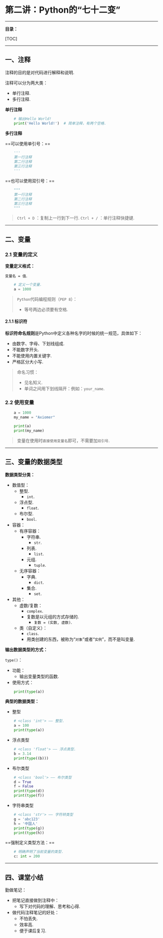 # 第二讲：Python的“七十二变”

---

**目录：**

[TOC]

---

## 一、注释

注释的目的是对代码进行解释和说明.

注释可以分为两大类：
* 单行注释.
* 多行注释.

**单行注释**

``` Python
    # 输出Hello World!
    print('Hello World!')  # 简单注释，有两个空格.
```

**多行注释**

==可以使用单引号：==

``` Python
    '''
    第一行注释
    第二行注释
    第三行注释
    '''
```

==也可以使用双引号：==

``` Python
    """
    第一行注释
    第二行注释
    第三行注释
    """
```

> `Ctrl + D` ：复制上一行到下一行.
> `Ctrl + /` ：单行注释快捷键.

---

## 二、变量

### 2.1 变量的定义

**变量定义格式：**

`变量名 = 值`.

``` Python
    # 定义一个变量.
    a = 1000
```

> `Python`代码编程规则（`PEP 8`）：
> * 等号两边必须要有空格.

#### 2.1.1 标识符

**标识符命名规则**是Python中定义各种名字的时候的统一规范，具体如下：

* 由数字、字母、下划线组成.
* 不能数字开头.
* 不能使用内置关键字.
* 严格区分大小写.

> 命名习惯：
> * 见名知义.
> * 单词之间用下划线隔开：例如：`your_name`.

### 2.2 使用变量

``` Python
    a = 1000
    my_name = "Axiomer"

    print(a)
    print(my_name)
```

> 变量在使用时`直接使用变量名`即可，不需要加`双引号`.

---

## 三、变量的数据类型

**数据类型分类：**

* 数值型：
  * 整型.
    * `int`.
  * 浮点型.
    * `float`.
  * 布尔型.
    * `bool`.
* 容器：
  * 有序容器：
    * 字符串.
      * `str`.
    * 列表.
      * `list`.
    * 元组.
      * `tuple`.
  * 无序容器：
    * 字典.
      * `dict`.
    * 集合.
      * `set`.
* 其他：
  * 虚数/复数：
    * `complex`.
    * 复数是以元组的方式存储的.
      * `复数 = (实数, 虚数)`.
  * 类（自定义）：
    * `class`.
    * 用类创建的东西，被称为“`对象`”或者“`实例`”，而不是叫变量.

**输出数据类型的方式：**

`type()`：
* 功能：
  * 输出变量类型的函数.
* 使用方式：

``` Python
    print(type(a))
```

**典型的数据类型：**

* 整型

``` Python
    # <class 'int'> —— 整型.
    a = 100
    print(type(a))
```

* 浮点类型

``` Python
    # <class 'float'> —— 浮点类型.
    b = 3.14
    print(type((b)))
```

* 布尔类型

``` Python
    # <class 'bool'> —— 布尔类型
    d = True
    f = False
    print(type(d))
    print(type(f))
```

* 字符串类型

``` Python
    # <class 'str'> —— 字符转类型
    g = 'abc123'
    h = '中国人'
    print(type(g))
    print(type(h))
```

==强制定义类型方法：==

``` Python
    # 明确声明了当前变量的类型.
    c: int = 200
```

---

## 四、课堂小结

勤做笔记：
* 把笔记直接做到注释中：
  * 写下对代码的理解、思考和心得.
* 做代码注释笔记的好处：
  * 不怕丢失.
  * 效率高.
  * 便于课后复习.